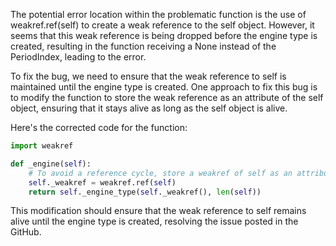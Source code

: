 The potential error location within the problematic function is the use of weakref.ref(self) to create a weak reference to the self object. However, it seems that this weak reference is being dropped before the engine type is created, resulting in the function receiving a None instead of the PeriodIndex, leading to the error.

To fix the bug, we need to ensure that the weak reference to self is maintained until the engine type is created. One approach to fix this bug is to modify the function to store the weak reference as an attribute of the self object, ensuring that it stays alive as long as the self object is alive.

Here's the corrected code for the function:

```python
import weakref

def _engine(self):
    # To avoid a reference cycle, store a weakref of self as an attribute
    self._weakref = weakref.ref(self)
    return self._engine_type(self._weakref(), len(self))
```

This modification should ensure that the weak reference to self remains alive until the engine type is created, resolving the issue posted in the GitHub.